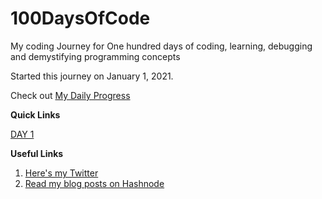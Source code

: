 # 100DaysOfCode

My coding Journey for One hundred days of coding, learning, debugging and demystifying programming concepts

Started this journey on January 1, 2021.

Check out [My Daily Progress](./MyDailyProgress.md)

**Quick Links**

[DAY 1](./Day-1/notes.md)

**Useful Links**
1. [Here's my Twitter](https://twitter.com/umuks_)
2. [Read my blog posts on Hashnode](https://hashnode.com/5fb9f0081b7ab0041800dcae/dashboard)


